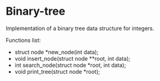 # Binary-tree

Implementation of a binary tree data structure for integers.

Functions list:

- struct node *new_node(int data);
- void insert_node(struct node **root, int data);
- int search_node(struct node *root, int data);
- void print_tree(struct node *root);
